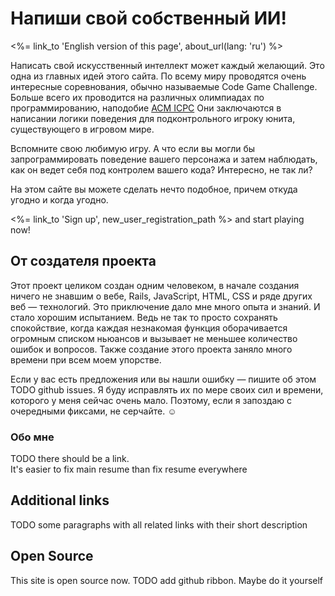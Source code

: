 # Напиши свой собственный ИИ!

<%= link_to 'English version of this page', about_url(lang: 'ru') %>

Написать свой искусственный интеллект может каждый желающий. Это одна из главных идей этого сайта.
По всему миру проводятся очень интересные соревнования, обычно называемые Code Game Challenge.
Больше всего их проводится на различных олимпиадах по программированию, наподобие [ACM ICPC](http://icpc.baylor.edu/)
Они заключаются в написании логики поведения для подконтрольного игроку юнита, существующего в игровом мире.

Вспомните свою любимую игру.
А что если вы могли бы запрограммировать поведение вашего персонажа и затем наблюдать, как он ведет себя под контролем вашего кода?
Интересно, не так ли?

На этом сайте вы можете сделать нечто подобное, причем откуда угодно и когда угодно.
 
<div id="link"><%= link_to 'Sign up', new_user_registration_path %> and start playing now!</div>

## От создателя проекта
Этот проект целиком создан одним человеком, в начале создания ничего не знавшим о
вебе, Rails, JavaScript, HTML, CSS и ряде других веб — технологий.
Это приключение дало мне много опыта и знаний. И стало хорошим испытанием.
Ведь не так то просто сохранять спокойствие,
когда каждая незнакомая функция оборачивается огромным списком ньюансов и вызывает не меньшее количество ошибок и вопросов.
Также создание этого проекта заняло много времени при всем моем упорстве.

Если у вас есть предложения или вы нашли ошибку — пишите об этом TODO github issues.
Я буду исправлять их по мере своих сил и времени, которого у меня сейчас очень мало.
Поэтому, если я запоздаю с очередными фиксами, не серчайте. ☺

### Обо мне
TODO there should be a link.  
It's easier to fix main resume than fix resume everywhere

## Additional links
TODO some paragraphs with all related links with their short description

## Open Source
This site is open source now.
TODO add github ribbon. Maybe do it yourself
<!-- TODO fork me on github https://github.com/blog/273-github-ribbons http://tholman.com/github-corners/-->